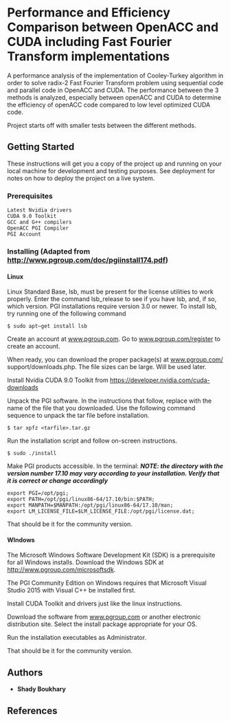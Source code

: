 # Performance and Efficiency Comparison between OpenACC and CUDA including Fast Fourier Transform implementations

A performance analysis of the implementation of Cooley-Turkey algorithm in order to solve radix-2 Fast Fourier Transform problem using sequential code and parallel code in OpenACC and CUDA. The performance between the 3 methods is analyzed, especially between openACC and CUDA to determine the efficiency of openACC code compared to low level optimized CUDA code.

Project starts off with smaller tests between the different methods.

## Getting Started

These instructions will get you a copy of the project up and running on your local machine for development and testing purposes. See deployment for notes on how to deploy the project on a live system.

### Prerequisites


```
Latest Nvidia drivers
CUDA 9.0 Toolkit
GCC and G++ compilers
OpenACC PGI Compiler
PGI Account
```

### Installing (Adapted from http://www.pgroup.com/doc/pgiinstall174.pdf)

#### Linux

Linux Standard Base, lsb, must be present for the license utilities to work properly.
Enter the command lsb_release to see if you have lsb, and, if so, which version.
PGI installations require version 3.0 or newer. To install lsb, try running one of the
following command

```
$ sudo apt–get install lsb
```

Create an account at www.pgroup.com.
Go to www.pgroup.com/register to create an account.

When ready, you can download the proper package(s) at www.pgroup.com/
support/downloads.php. The file sizes can be large. Will be used later.

Install Nvidia CUDA 9.0 Toolkit from https://developer.nvidia.com/cuda-downloads

Unpack the PGI software.
In the instructions that follow, replace <tarfile> with the name of the file that you
downloaded.
Use the following command sequence to unpack the tar file before installation.

```
$ tar xpfz <tarfile>.tar.gz
```

Run the installation script and follow on-screen instructions.

```
$ sudo ./install
```

Make PGI products accessible. In the terminal:
***NOTE: the directory with the version number 17.10 may vary according to your installation. Verify that it is correct or change accordingly***

```
export PGI=/opt/pgi;
export PATH=/opt/pgi/linux86-64/17.10/bin:$PATH;
export MANPATH=$MANPATH:/opt/pgi/linux86-64/17.10/man;
export LM_LICENSE_FILE=$LM_LICENSE_FILE:/opt/pgi/license.dat; 
```

That should be it for the community version.

#### WIndows

The Microsoft Windows Software Development Kit (SDK) is a prerequisite for all
Windows installs. Download the Windows SDK at http://www.pgroup.com/microsoftsdk.

The PGI Community Edition on Windows requires that Microsoft Visual Studio 2015
with Visual C++ be installed first. 

Install CUDA Toolkit and drivers just like the linux instructions.

Download the software from www.pgroup.com or another electronic distribution site.
Select the install package appropriate for your OS.

Run the installation executables as Administrator.

That should be it for the community version.



## Authors

* **Shady Boukhary** 


## References


